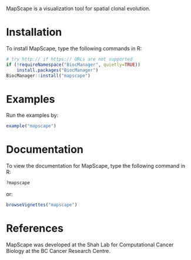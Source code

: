 
MapScape is a visualization tool for spatial clonal evolution.

# Installation 

To install MapScape, type the following commands in R:


```r
# try http:// if https:// URLs are not supported
if (!requireNamespace("BiocManager", quietly=TRUE))
    install.packages("BiocManager")
BiocManager::install("mapscape")
```

# Examples 

Run the examples by: 


```r
example("mapscape")
```

# Documentation 

To view the documentation for MapScape, type the following command in R:


```r
?mapscape
```

or:


```r
browseVignettes("mapscape") 
```

# References

MapScape was developed at the Shah Lab for Computational Cancer Biology at the BC Cancer Research Centre.
 
